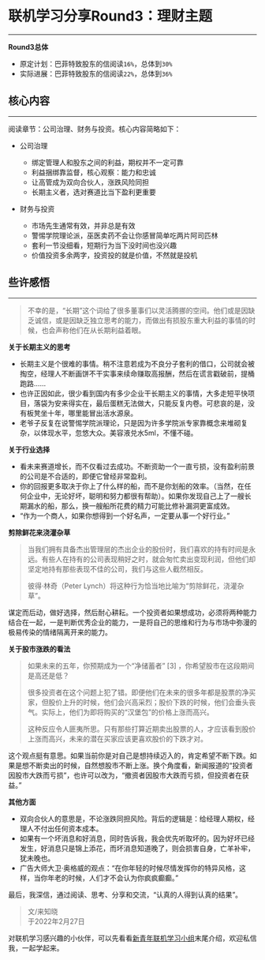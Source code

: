 # 联机学习分享Round3：理财主题

----



**Round3总体**

- 原定计划：巴菲特致股东的信阅读`16%`，总体到`30%`
- 实际进展：巴菲特致股东的信阅读`22%`，总体到`36%`



## 核心内容

---

阅读章节：公司治理、财务与投资。核心内容简略如下：

- 公司治理
    - 绑定管理人和股东之间的利益，期权并不一定可靠
    - 利益捆绑靠监督，核心观察：能力和忠诚
    - 让高管成为双向合伙人，涨跌风险同担
    - 长期主义者，选对赛道比当下盈利更重要

- 财务与投资
    - 市场先生通常有效，并非总是有效
    - 警惕学院理论派，巫医卖药不会让你感冒简单吃两片阿司匹林
    - 套利一节没细看，短期行为当下没时间也没兴趣
    - 价值投资多余两字，投资投的就是价值，不然就是投机




## 些许感悟

---

> 不幸的是，“长期”这个词给了很多董事们以灵活腾挪的空间。他们或是因缺乏诚信，或是因缺乏独立思考的能力，而做出有损股东重大利益的事情的时候，也会声称他们在从长期利益着眼。

**关于长期主义的思考**

- 长期主义是个很难的事情。稍不注意若成为不良分子套利的借口，公司就会被掏空，经理人不断画饼不干实事来续命赚取高报酬，然后在谎言戳破前，提桶跑路……
- 也许正因如此，很少看到国内有多少企业干长期主义的事情，大多走短平快项目，落袋为安来得实在，最后蛋糕无法做大，只能反复内卷。可悲哀的是，没有板凳坐十年，哪里能冒出活水源泉。
- 老爷子反复在说警惕学院派理论，只是因为许多学院派专家靠概念来堆砌复杂，以体现水平，忽悠大众。美容液兑水5ml，不懂不碰。

**关于行业选择**

- 看未来赛道增长，而不仅看过去成功。不断资助一个一直亏损，没有盈利前景的公司是不合适的，即便它曾经非常盈利。
- 你的回报更多取决于你上了什么样的船，而不是你划船的效率。（当然，在任何企业中，无论好坏，聪明和努力都很有帮助）。如果你发现自己上了一艘长期漏水的船，那么，换一艘船所花费的精力可能比修补漏洞更富成效。
- “作为一个商人，如果你想得到一个好名声，一定要从事一个好行业。”

**剪除鲜花来浇灌杂草**

> 当我们拥有具备杰出管理层的杰出企业的股份时，我们喜欢的持有时间是永远。有些人在持有的公司表现稍好之时，就会匆忙卖出变现利润，但他们却坚定地持有那些表现不佳的公司，我们与这些人截然相反。
>
> 彼得·林奇（Peter Lynch）将这种行为恰当地比喻为“剪除鲜花，浇灌杂草”。

谋定而后动，做好选择，然后耐心耕耘。一个投资者如果想成功，必须将两种能力结合在一起，一是判断优秀企业的能力，一是将自己的思维和行为与市场中弥漫的极易传染的情绪隔离开来的能力。

**关于股市涨跌的看法**

> 如果未来的五年，你预期成为一个“净储蓄者” [3]  ，你希望股市在这段期间是高还是低？
>
> 很多投资者在这个问题上犯了错。即便他们在未来的很多年都是股票的净买家，但股价上升的时候，他们会兴高采烈；股价下跌的时候，他们会垂头丧气。实际上，他们为即将购买的“汉堡包”的价格上涨而高兴。
>
> 这种反应令人匪夷所思。只有那些打算近期卖出股票的人，才应该看到股价上涨而高兴，未来的潜在买家应该更喜欢股价的下跌才对。

这个观点挺有意思。如果当前你是对自己是想持续迈入的，肯定希望不断下跌。如果是想不断卖出的时候，自然想股市不断上涨。换个角度看，新闻报道的“投资者因股市大跌而亏损”，也许可以改为，“撤资者因股市大跌而亏损，但投资者在获益。”

**其他方面**

- 双向合伙人的意思是，不论涨跌同担风险。背后的逻辑是：给经理人期权，经理人不付出任何资本成本。
- 如果有一个坏消息和好消息，同时告诉我，我会优先听取坏的。因为好坏已经发生，好消息只是锦上添花，而坏消息知道晚了，则会损害自身，亡羊补牢，犹未晚也。
- 广告大师大卫·奥格威的观点：“在你年轻的时候尽情发挥你的特异风格，这样，当你年老的时候，人们才不会认为你疯疯癫癫。”

最后，我深信，通过阅读、思考、分享和交流，“认真的人得到认真的结果”。

> 文/来知晓<br>
> 于2022年2月27日

对联机学习感兴趣的小伙伴，可以先看看[新青年联机学习小组](https://mp.weixin.qq.com/s/OPAk9hOXBMbsdS_sKsvB9g)末尾介绍，欢迎私信我，一起学起来。

